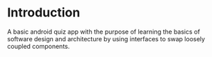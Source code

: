 # Introduction
A basic android quiz app with the purpose of learning the basics of software design and architecture by using interfaces to swap loosely coupled components.

